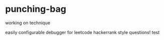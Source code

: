 # punching-bag

working on technique

easily configurable debugger for leetcode hackerrank style questions!
test 
